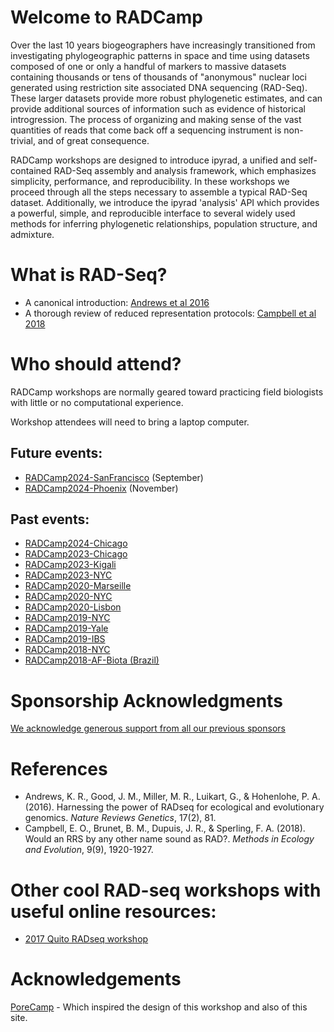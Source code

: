 # Welcome to RADCamp
Over the last 10 years biogeographers have increasingly transitioned from investigating
phylogeographic patterns in space and time using datasets composed of one or only a handful
of markers to massive datasets containing thousands or tens of thousands of "anonymous"
nuclear loci generated using restriction site associated DNA sequencing (RAD-Seq). These
larger datasets provide more robust phylogenetic estimates, and can provide additional sources
of information such as evidence of historical introgression. The process of organizing and
making sense of the vast quantities of reads that come back off a sequencing instrument is
non-trivial, and of great consequence.

RADCamp workshops are designed to introduce ipyrad, a unified and self-contained RAD-Seq 
assembly and analysis framework, which emphasizes simplicity, performance, and reproducibility. 
In these workshops we proceed through all the steps necessary to assemble a typical RAD-Seq dataset. 
Additionally, we introduce the ipyrad 'analysis' API which provides a powerful, simple, and 
reproducible interface to several widely used methods for inferring phylogenetic relationships, 
population structure, and admixture. 

# What is RAD-Seq?

* A canonical introduction: [Andrews et al 2016](https://www.nature.com/articles/nrg.2015.28)
* A thorough review of reduced representation protocols: [Campbell et al 2018](https://besjournals.onlinelibrary.wiley.com/doi/abs/10.1111/2041-210X.13038)

# Who should attend?
RADCamp workshops are normally geared toward practicing field biologists with little or no 
computational experience.

Workshop attendees will need to bring a laptop computer.

## Future events:
* [RADCamp2024-SanFrancisco](SanFrancisco2024/index.md) (September)
* [RADCamp2024-Phoenix](Phoenix2024/index.md) (November)

## Past events:
* [RADCamp2024-Chicago](Chicago2024/index.md)
* [RADCamp2023-Chicago](Chicago2023/index.md)
* [RADCamp2023-Kigali](Kigali2023/index.md)
* [RADCamp2023-NYC](NYC2023/index.md)
* [RADCamp2020-Marseille](Marseille2020/index.md)
* [RADCamp2020-NYC](NYC2020/index.md)
* [RADCamp2020-Lisbon](Lisbon2020/index.md)
* [RADCamp2019-NYC](NYC2019/index.md)
* [RADCamp2019-Yale](Yale2019/index.md)
* [RADCamp2019-IBS](IBS2019/index.md)
* [RADCamp2018-NYC](NYC2018/index.md)
* [RADCamp2018-AF-Biota (Brazil)](AF-Biota/index.md)

# Sponsorship Acknowledgments

[We acknowledge generous support from all our previous sponsors](funders.md)

# References
* Andrews, K. R., Good, J. M., Miller, M. R., Luikart, G., & Hohenlohe, P. A. (2016). Harnessing the power of RADseq for ecological and evolutionary genomics. *Nature Reviews Genetics*, 17(2), 81.
* Campbell, E. O., Brunet, B. M., Dupuis, J. R., & Sperling, F. A. (2018). Would an RRS by any other name sound as RAD?. *Methods in Ecology and Evolution*, 9(9), 1920-1927.

# Other cool RAD-seq workshops with useful online resources:
* [2017 Quito RADseq workshop](https://rdtarvin.github.io/RADseq_Quito_2017/)

# Acknowledgements

[PoreCamp](https://porecamp.github.io/) - Which inspired the design of this workshop and also of this site.
